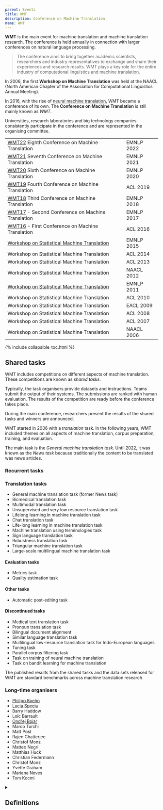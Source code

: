 ```yaml
---
parent: Events
title: WMT
description: Conference on Machine Translation
name: WMT
---
```


**WMT** is the main event for machine translation and machine translation research.
The conference is held annually in connection with larger conferences on natural language processing.

> The conference aims to bring together academic scientists, researchers and industry representatives to exchange and share their experiences and research results. WMT plays a key role for the entire industry of computational linguistics and machine translation.

In 2006, the first **Workshop on Machine Translation** was held at the NAACL (North American Chapter of the Association for Computational Linguistics Annual Meeting).

In 2016, with the rise of [neural machine translation](../approaches/neural-machine-translation.md), WMT became a conference of its own.
The **Conference on Machine Translation** is still mainly known as *WMT*.

Universities, research laboratories and big technology companies consistently participate in the conference and are represented in the organising committee.

|     |     |
| --- | --- |
| [WMT22](wmt22.md) Eighth Conference on Machine Translation | EMNLP 2022 |
| [WMT21](wmt21.md) Seventh Conference on Machine Translation | EMNLP 2021 |
| [WMT20](wmt20.md) Sixth Conference on Machine Translation | EMNLP 2020 |
| [WMT19](wmt19.md) Fourth Conference on Machine Translation | ACL 2019 |
| [WMT18](wmt18.md) Third Conference on Machine Translation | EMNLP 2018 |
| [WMT17](wmt17.md) - Second Conference on Machine Translation | EMNLP 2017 |
| [WMT16](wmt16.md) - First Conference on Machine Translation | ACL 2016 |
| [Workshop on Statistical Machine Translation](wmt15.md) | EMNLP 2015 |
| Workshop on Statistical Machine Translation | ACL 2014 |
| Workshop on Statistical Machine Translation | ACL 2013 |
| Workshop on Statistical Machine Translation | NAACL 2012 |
| [Workshop on Statistical Machine Translation](wmt11.md) | EMNLP 2011 |
| Workshop on Statistical Machine Translation | ACL 2010 |
| Workshop on Statistical Machine Translation | EACL 2009 |
| Workshop on Statistical Machine Translation | ACL 2008 |
| Workshop on Statistical Machine Translation | ACL 2007 |
| Workshop on Statistical Machine Translation | NAACL 2006 |

{% include collapsible_toc.html %}

## Shared tasks

WMT includes competitions on different aspects of machine translation.
These competitions are known as *shared tasks*.

Typically, the task organisers provide datasets and instructions.
Teams submit the output of their systems.
The submissions are ranked with human evaluation.
The results of the competition are ready before the conference takes place.

During the main conference, researchers present the results of the shared tasks and winners are announced.

WMT started in 2006 with a *translation* task.
In the following years, WMT included themes on all aspects of machine translation, corpus preparation, training, and evaluation.

The main task is the *General machine translation task*.
Until 2022, it was known as the *News task* because traditionally the content to be translated was news articles.

### Recurrent tasks

### Translation tasks

- General machine translation task (former News task)
- Biomedical translation task
- Multimodal translation task
- Unsupervised and very low resource translation task
- Lifelong learning in machine translation task
- Chat translation task
- Life-long learning in machine translation task
- Machine translation using terminologies task
- Sign language translation task
- Robustness translation task
- Triangular machine translation task
- Large-scale multilingual machine translation task

#### Evaluation tasks

- Metrics task
- Quality estimation task

#### Other tasks

- Automatic post-editing task

#### Discontinued tasks

- Medical text translation task
- Pronoun translation task
- Bilingual document alignment
- Similar language translation task
- Multilingual low-resource translation task for Indo-European languages
- Tuning task
- Parallel corpus filtering task
- Task on training of neural machine translation
- Task on bandit learning for machine translation

The published results from the shared tasks and the data sets released for WMT are standard benchmarks across machine translation research.

### Long-time organisers

- [Philipp Koehn](../people/philipp-koehn.md)
- [Lucia Specia](../people/lucia-specia.md)
- Barry Haddow
- Loïc Barrault
- [Ondřej Bojar](/community/people/ondrej-bojar.md)
- Marco Turchi
- Matt Post
- Rajen Chatterjee
- Christof Monz
- Matteo Negri
- Matthias Huck
- Christian Federmann
- Christof Monz
- Yvette Graham
- Mariana Neves
- Tom Kocmi

<details>
<summary><h2>Definitions</summary>

### TrueSkill

**TrueSkill** is a gaming rating system. Microsoft Research originally developed it for the Xbox Live gaming community. 
For [WMT](wmt.md), TrueSkill was adapted to machine translation evaluation. During [WMT15](wmt15.md) and [WMT16](wmt16.md), TrueSkill was introduced as the human evaluation ranking for all WMT translation tasks. 

#### Process

  1. 1,000 samples are extracted from the available data.
  2. TrueSkill is run over each dataset.
  3. A rank range for each system is computed. 

### Relative ranking

From 2014 to 2016, the **relative ranking** approach was the official scoring mechanism of the WMT conference. 

#### Process

  1. Annotators use relative ranking to rate the outputs of five different systems for each input.
  2. These rankings generate compared pairs of translations.
  3. WMT produces overall system rankings using the TrueSkill algorithm. The compared pairs denote only relative ability between system pairs. They cannot be used to infer their absolute quality. 

### Direct assessment

WMT16 added **direct assessment** scoring of system outputs as an investigatory ranking. Since [WMT17](wmt17.md), the approach has been the official scoring mechanism of the conference.

Annotators use direct assessment to evaluate the system output quality relative to a reference translation.

#### Monolingual or reference-based evaluation
  
  Human assessors use **monolingual or reference-based evaluation** to rate the system output. They compare the output to the human-generated reference without considering the source input.
  
#### Bilingual or source-based evaluation
  
  Human assessors use **bilingual or source-based evaluation** to rate the source input and system output without any reference translation.
  
### Average score and z-score

**Average score and z-score** are the main scores used in WMT.
The **average z-score** has been the official ranking of the conference results since 2017.
The average z-score shows the distance between an **average score** and the mean.

#### Process

  1. Human assessment scores for translations are standardised according to each human assessor's overall mean and standard deviation.
  2. Standardised scores of a given system are computed at the segment level.
  3. With the segment-level results, the system-level average z-score is computed. The average scores for systems are computed similarly, but without any score standardisation applied.
</details>
